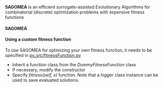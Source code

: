 **SAGOMEA** is an efficient surrogate-assisted Evolutionary Algorithms for combinatorial (discrete) optimization problems with expensive fitness functions

#### SAGOMEA


#### Using a custom fitness function
To use SAGOMEA for optimizing your own fitness function, it needs to be specified in [py_src/fitnessFunction.py](py_src/fitnessFunctions.py)
- Inherit a function class from the *DummyFitnessFunction* class
- If necessary, modify the constructor
- Specify *fitness(self, x)* function. Note that a *logger* class instance can be used to save evaluated solutions.

